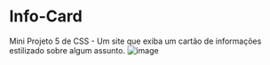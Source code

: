 # Info-Card
Mini Projeto 5 de CSS - Um site que exiba um cartão de informações estilizado sobre algum assunto.
![image](https://github.com/paulorosadodev/Info-Card/assets/117609505/38c3b536-c55c-44a7-81fe-f4628ef0fe4e)
